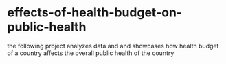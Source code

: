 # effects-of-health-budget-on-public-health
the following project analyzes data and and showcases how health budget of a country affects the overall public health of the country
